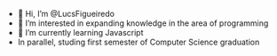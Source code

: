 - 👋 Hi, I’m @LucsFigueiredo
- 👀 I’m interested in expanding knowledge in the area of programming
- 🌱 I’m currently learning Javascript
 - In parallel, studing first semester of Computer Science graduation
